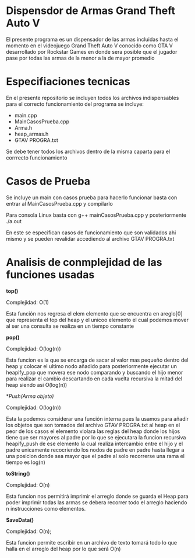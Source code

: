 # Dispensdor de Armas Grand Theft Auto V
El presente programa es un dispensador de las armas incluidas hasta el momento en el videojuego Grand Theft Auto V  conocido como GTA V desarrollado por Rockstar Games en donde sera posible que el jugador pase por todas las armas de la menor a la de mayor promedio

# Especifiaciones tecnicas 

En el presente repositorio se incluyen todos los archivos indispensables para el correcto funcionamiento del programa se incluye:

* main.cpp
* MainCasosPrueba.cpp
* Arma.h
* heap_armas.h
* GTAV PROGRA.txt

Se debe tener todos los archivos dentro de la misma caparta para el corrrecto funcionamiento 

# Casos de Prueba 

Se incluye un main con casos prueba para hacerlo funcionar basta con entrar al MainCasosPrueba.cpp y compilarlo 

Para consola Linux basta con g++  mainCasosPrueba.cpp y posteriormente ./a.out

En este se especifican casos de funcionamiento que son validados ahi mismo y se pueden revalidar accediendo al archivo GTAV PROGRA.txt


# Analisis de conmplejidad de las funciones usadas 

**top()**

Complejidad: O(1)

Esta función nos regresa el elem  elemento que se encuentra en areglo[0] que representa el top del heap y el unicoo elemento el cual podemos mover al ser una consulta se realiza en un tiempo constante

**pop()**

Complejidad: O(log(n))

Esta funcion es la que se encarga de sacar al valor mas pequeño dentro del heap y colocar el ultimo nodo añadido para posteriormente ejecutar un heapify_pop que movera ese nodo comparando y buscando el hijo menor para realizar el cambio descartando en cada vuelta recursiva la mitad del heap siendo asi O(log(n))

**Push(Arma *objeto)**

Complejidad: O(log(n))

Esta la podemos considerar una función interna pues la usamos para añadir los objetos que son tomados del archivo GTAV PROGRA.txt al heap en el peor de los casos el elemento violara las reglas del heap donde los hijos tiene que ser mayores al padre por lo que se ejecutara la funcion recursiva heapify_push de ese elemento la cual realiza intercambio entre el hijo y el padre unicamente recocriendo los nodos de padre en padre hasta llegar a una posicion donde sea mayor que el padre al solo recorrerse una rama el tiempo es log(n)

**toString()**

Complejidad: O(n)

Esta funcion nos permitirá imprimir el arreglo donde se guarda el Heap para poder imprimir todas las armas se debera recorrer todo el arreglo haciendo n instrucciones como elementos.

**SaveData()**

Complejidad: O(n);

Esta funcion permite escribir en un archivo de texto tomará todo lo que halla en el arreglo del heap por lo que será O(n)

